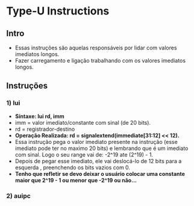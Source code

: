 # Type-U Instructions

## Intro
* Essas instruções são aquelas responsáveis por lidar com valores imediatos longos.
* Fazer carregamento e ligação trabalhando com os valores imediatos longos.

## Instruções
### 1) lui
* __Síntaxe: lui rd, imm__
* imm = valor imediato/constante com sinal (de 20 bits).
* rd = registrador-destino
* __Operação Realizada: rd = signalextend(immediate[31:12] << 12).__
* Essa instrução pega o valor imediato presente na instrução (esse imediato pode ter no maximo 20 bits) e lembrando que é um imediato com sinal. Logo o seu range vai de: -2^19 ate (2^19) - 1.
* Depois de pegar esse imediato, ele vai deslocá-lo de 12 bits para a esquerda , preenchendo os bits vazios com 0.
* __Tenho que refletir se devo deixar o usuário colocar uma constante maior que 2^19 - 1 ou menor que -2^19 ou não...__


### 2) auipc
